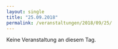 ```yaml
---
layout: single
title: "25.09.2018"
permalink: /veranstaltungen/2018/09/25/
---
```


Keine Veranstaltung an diesem Tag.
